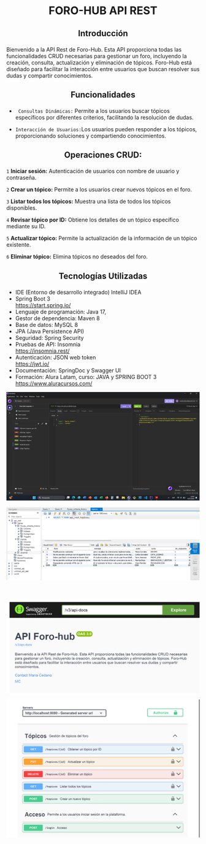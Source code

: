 # <h1 align="center">FORO-HUB API REST </h1>

## <p align="center">Introducción

Bienvenido a la API Rest de Foro-Hub. Esta API proporciona todas las funcionalidades CRUD necesarias para gestionar un foro, incluyendo la creación, consulta, actualización y eliminación de tópicos. Foro-Hub está diseñado para facilitar la interacción entre usuarios que buscan resolver sus dudas y compartir conocimientos.



## <p align="center">Funcionalidades


- `  Consultas Dinámicas: `
Permite a los usuarios buscar tópicos específicos por diferentes criterios, facilitando la resolución de dudas.

- ` Interacción de Usuarios: `Los usuarios pueden responder a los tópicos, proporcionando soluciones y compartiendo conocimientos.


## <p align="center">Operaciones CRUD:

`1` **Iniciar sesión:** Autenticación de usuarios con nombre de usuario y contraseña.

`2` **Crear un tópico:** Permite a los usuarios crear nuevos tópicos en el foro.

`3` **Listar todos los tópicos:** Muestra una lista de todos los tópicos disponibles.

`4` **Revisar tópico por ID:** Obtiene los detalles de un tópico específico mediante su ID.

`5` **Actualizar tópico:** Permite la actualización de la información de un tópico existente.

`6` **Eliminar tópico:** Elimina tópicos no deseados del foro.

## <p align="center">Tecnologías Utilizadas

- IDE (Entorno de desarrollo integrado) IntelliJ IDEA
- Spring Boot 3<br><a>https://start.spring.io/</a><br>
- Lenguaje de programación: Java 17, 
- Gestor de dependencia: Maven 8
- Base de datos: MySQL 8
- JPA (Java Persistence API)
- Seguridad: Spring Security
- Pruebas de API: Insomnia <br><a>https://insomnia.rest/</a><br>
- Autenticación: JSON web token <br><a>https://jwt.io/</a><br>
- Documentación: SpringDoc y Swagger UI
- Formación: Alura Latam, curso: JAVA y SPRING BOOT 3 <a>https://www.aluracursos.com/</a><br>

<p align="center"> <img src="images/insomnia.png" alt=""></p>

<p align="center"> <img src="images/DB_TOPICOS.png" alt=""></p>

<p align="center"> <img src="images/DB_USUARIO.png.png" alt=""></p>

<p align="center"> <img src="images/swagger.png" alt=""></p>

<p align="center"> <img src="images/swaggerr.png" alt=""></p>


